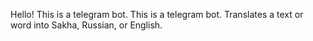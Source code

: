 Hello!
This is a telegram bot. This is a telegram bot. Translates a text or word into Sakha, Russian, or English.
